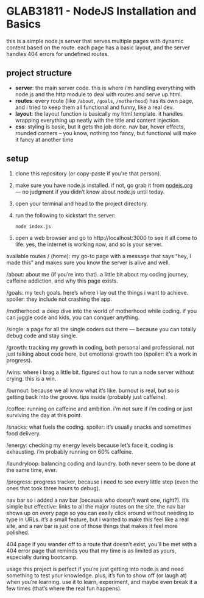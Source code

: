 # GLAB31811 - NodeJS Installation and Basics

this is a simple node.js server that serves multiple pages with dynamic content based on the route. each page has a basic layout, and the server handles 404 errors for undefined routes. 

## project structure

- **server**: the main server code. this is where i’m handling everything with node.js and the http module to deal with routes and serve up html.
- **routes**: every route (like `/about`, `/goals`, `/motherhood`) has its own page, and i tried to keep them all functional and funny, like a real dev.
- **layout**: the layout function is basically my html template. it handles wrapping everything up neatly with the title and content injection.
- **css**: styling is basic, but it gets the job done. nav bar, hover effects, rounded corners – you know, nothing too fancy, but functional will make it fancy at another time

## setup

1. clone this repository (or copy-paste if you're that person).

2. make sure you have node.js installed. if not, go grab it from [nodejs.org](https://nodejs.org/) — no judgment if you didn’t know about node.js until today.

3. open your terminal and head to the project directory.

4. run the following to kickstart the server:

   ```bash
   node index.js

5. open a web browser and go to http://localhost:3000 to see it all come to life. yes, the internet is working now, and so is your server.

available routes
/ (home): my go-to page with a message that says “hey, I made this” and makes sure you know the server is alive and well.

/about: about me (if you’re into that). a little bit about my coding journey, caffeine addiction, and why this page exists.

/goals: my tech goals. here’s where i lay out the things i want to achieve. spoiler: they include not crashing the app.

/motherhood: a deep dive into the world of motherhood while coding. if you can juggle code and kids, you can conquer anything.

/single: a page for all the single coders out there — because you can totally debug code and stay single.

/growth: tracking my growth in coding, both personal and professional. not just talking about code here, but emotional growth too (spoiler: it’s a work in progress).

/wins: where i brag a little bit. figured out how to run a node server without crying. this is a win.

/burnout: because we all know what it’s like. burnout is real, but so is getting back into the groove. tips inside (probably just caffeine).

/coffee: running on caffeine and ambition. i'm not sure if i’m coding or just surviving the day at this point.

/snacks: what fuels the coding. spoiler: it’s usually snacks and sometimes food delivery.

/energy: checking my energy levels because let’s face it, coding is exhausting. i’m probably running on 60% caffeine.

/laundryloop: balancing coding and laundry. both never seem to be done at the same time, ever.

/progress: progress tracker, because i need to see every little step (even the ones that took three hours to debug).

nav bar
so i added a nav bar (because who doesn’t want one, right?). it’s simple but effective: links to all the major routes on the site. the nav bar shows up on every page so you can easily click around without needing to type in URLs. it’s a small feature, but i wanted to make this feel like a real site, and a nav bar is just one of those things that makes it feel more polished.

404 page
if you wander off to a route that doesn’t exist, you’ll be met with a 404 error page that reminds you that my time is as limited as yours, especially during bootcamp.

usage
this project is perfect if you’re just getting into node.js and need something to test your knowledge. plus, it’s fun to show off (or laugh at) when you’re learning. use it to learn, experiment, and maybe even break it a few times (that’s where the real fun happens).